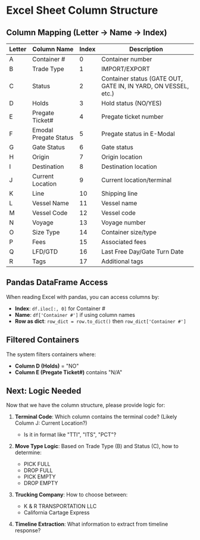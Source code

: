 # Excel Sheet Column Structure

## Column Mapping (Letter -> Name -> Index)

| Letter | Column Name | Index | Description |
|--------|-------------|-------|-------------|
| A | Container # | 0 | Container number |
| B | Trade Type | 1 | IMPORT/EXPORT |
| C | Status | 2 | Container status (GATE OUT, GATE IN, IN YARD, ON VESSEL, etc.) |
| D | Holds | 3 | Hold status (NO/YES) |
| E | Pregate Ticket# | 4 | Pregate ticket number |
| F | Emodal Pregate Status | 5 | Pregate status in E-Modal |
| G | Gate Status | 6 | Gate status |
| H | Origin | 7 | Origin location |
| I | Destination | 8 | Destination location |
| J | Current Location | 9 | Current location/terminal |
| K | Line | 10 | Shipping line |
| L | Vessel Name | 11 | Vessel name |
| M | Vessel Code | 12 | Vessel code |
| N | Voyage | 13 | Voyage number |
| O | Size Type | 14 | Container size/type |
| P | Fees | 15 | Associated fees |
| Q | LFD/GTD | 16 | Last Free Day/Gate Turn Date |
| R | Tags | 17 | Additional tags |

## Pandas DataFrame Access

When reading Excel with pandas, you can access columns by:
- **Index**: `df.iloc[:, 0]` for Container #
- **Name**: `df['Container #']` if using column names
- **Row as dict**: `row_dict = row.to_dict()` then `row_dict['Container #']`

## Filtered Containers

The system filters containers where:
- **Column D (Holds)** = "NO"
- **Column E (Pregate Ticket#)** contains "N/A"

## Next: Logic Needed

Now that we have the column structure, please provide logic for:

1. **Terminal Code**: Which column contains the terminal code? (Likely Column J: Current Location?)
   - Is it in format like "TTI", "ITS", "PCT"?
   
2. **Move Type Logic**: Based on Trade Type (B) and Status (C), how to determine:
   - PICK FULL
   - DROP FULL
   - PICK EMPTY
   - DROP EMPTY
   
3. **Trucking Company**: How to choose between:
   - K & R TRANSPORTATION LLC
   - California Cartage Express

4. **Timeline Extraction**: What information to extract from timeline response?
